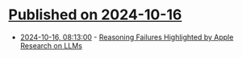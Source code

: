# [Published on 2024-10-16](index.md)

* [2024-10-16, 08:13:00](https://soylentnews.org/article.pl?sid=24/10/14/2054218&from=rss) - [Reasoning Failures Highlighted by Apple Research on LLMs](https://soylentnews.org/article.pl?sid=24/10/14/2054218&from=rss)
